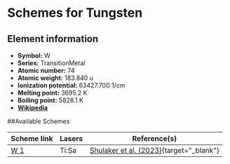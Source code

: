 # Schemes for Tungsten

## Element information

- **Symbol:** W
- **Series:** TransitionMetal
- **Atomic number:** 74
- **Atomic weight:** 183.840 u
- **Ionization potential:** 63427.700 1/cm
- **Melting point:** 3695.2 K
- **Boiling point:** 5828.1 K
- [**Wikipedia**](https://en.wikipedia.org/wiki/Tungsten)

##Available Schemes

|     Scheme link      | Lasers |                                 Reference(s)                                  |
| -------------------- | ------ | ----------------------------------------------------------------------------- |
| [W 1](../w/w-001.md) | Ti:Sa  | [Shulaker et al. (2023)](https://doi.org/10.1039/D2JA00320A){target="_blank"} |
